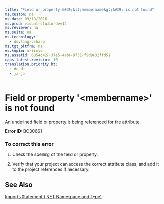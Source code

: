 ```yaml
---
title: "Field or property &#39;&lt;membername&gt;&#39; is not found"
ms.custom: na
ms.date: 09/19/2016
ms.prod: visual-studio-dev14
ms.reviewer: na
ms.suite: na
ms.technology: 
  - devlang-csharp
ms.tgt_pltfrm: na
ms.topic: article
ms.assetid: 6854c427-37e5-4ab8-9731-f9d9e32ffd51
caps.latest.revision: 10
translation.priority.ht: 
  - de-de
  - ja-jp
---
```

# Field or property &#39;&lt;membername&gt;&#39; is not found
An undefined field or property is being referenced for the attribute.  
  
 **Error ID:** BC30661  
  
### To correct this error  
  
1.  Check the spelling of the field or property.  
  
2.  Verify that your project can access the correct attribute class, and add it to the project references if necessary.  
  
## See Also  
 [Imports Statement (.NET Namespace and Type)](../Topic/Imports%20Statement%20\(.NET%20Namespace%20and%20Type\).md)